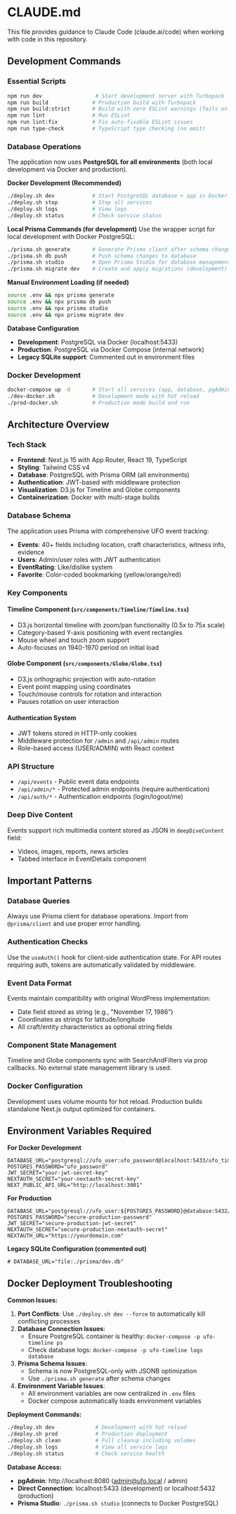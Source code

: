 # CLAUDE.md

This file provides guidance to Claude Code (claude.ai/code) when working with code in this repository.

## Development Commands

### Essential Scripts
```bash
npm run dev                 # Start development server with Turbopack
npm run build              # Production build with Turbopack  
npm run build:strict       # Build with zero ESLint warnings (fails on warnings)
npm run lint               # Run ESLint
npm run lint:fix           # Fix auto-fixable ESLint issues
npm run type-check         # TypeScript type checking (no emit)
```

### Database Operations

The application now uses **PostgreSQL for all environments** (both local development via Docker and production).

**Docker Development (Recommended)**
```bash
./deploy.sh dev            # Start PostgreSQL database + app in Docker
./deploy.sh stop           # Stop all services
./deploy.sh logs           # View logs
./deploy.sh status         # Check service status
```

**Local Prisma Commands (for development)**
Use the wrapper script for local development with Docker PostgreSQL:
```bash
./prisma.sh generate       # Generate Prisma client after schema changes
./prisma.sh db push        # Push schema changes to database  
./prisma.sh studio         # Open Prisma Studio for database management
./prisma.sh migrate dev    # Create and apply migrations (development)
```

**Manual Environment Loading (if needed)**
```bash
source .env && npx prisma generate
source .env && npx prisma db push
source .env && npx prisma studio
source .env && npx prisma migrate dev
```

**Database Configuration**
- **Development**: PostgreSQL via Docker (localhost:5433)
- **Production**: PostgreSQL via Docker Compose (internal network)
- **Legacy SQLite support**: Commented out in environment files

### Docker Development
```bash
docker-compose up -d       # Start all services (app, database, pgAdmin)
./dev-docker.sh            # Development mode with hot reload
./prod-docker.sh           # Production mode build and run
```

## Architecture Overview

### Tech Stack
- **Frontend**: Next.js 15 with App Router, React 19, TypeScript
- **Styling**: Tailwind CSS v4
- **Database**: PostgreSQL with Prisma ORM (all environments)
- **Authentication**: JWT-based with middleware protection
- **Visualization**: D3.js for Timeline and Globe components
- **Containerization**: Docker with multi-stage builds

### Database Schema
The application uses Prisma with comprehensive UFO event tracking:
- **Events**: 40+ fields including location, craft characteristics, witness info, evidence
- **Users**: Admin/user roles with JWT authentication
- **EventRating**: Like/dislike system
- **Favorite**: Color-coded bookmarking (yellow/orange/red)

### Key Components

#### Timeline Component (`src/components/Timeline/Timeline.tsx`)
- D3.js horizontal timeline with zoom/pan functionality (0.5x to 75x scale)
- Category-based Y-axis positioning with event rectangles
- Mouse wheel and touch zoom support
- Auto-focuses on 1940-1970 period on initial load

#### Globe Component (`src/components/Globe/Globe.tsx`) 
- D3.js orthographic projection with auto-rotation
- Event point mapping using coordinates
- Touch/mouse controls for rotation and interaction
- Pauses rotation on user interaction

#### Authentication System
- JWT tokens stored in HTTP-only cookies
- Middleware protection for `/admin` and `/api/admin` routes
- Role-based access (USER/ADMIN) with React context

### API Structure
- `/api/events` - Public event data endpoints
- `/api/admin/*` - Protected admin endpoints (require authentication)
- `/api/auth/*` - Authentication endpoints (login/logout/me)

### Deep Dive Content
Events support rich multimedia content stored as JSON in `deepDiveContent` field:
- Videos, images, reports, news articles
- Tabbed interface in EventDetails component

## Important Patterns

### Database Queries
Always use Prisma client for database operations. Import from `@prisma/client` and use proper error handling.

### Authentication Checks
Use the `useAuth()` hook for client-side authentication state. For API routes requiring auth, tokens are automatically validated by middleware.

### Event Data Format
Events maintain compatibility with original WordPress implementation:
- Date field stored as string (e.g., "November 17, 1986")
- Coordinates as strings for latitude/longitude
- All craft/entity characteristics as optional string fields

### Component State Management
Timeline and Globe components sync with SearchAndFilters via prop callbacks. No external state management library is used.

### Docker Configuration
Development uses volume mounts for hot reload. Production builds standalone Next.js output optimized for containers.

## Environment Variables Required

**For Docker Development**
```env
DATABASE_URL="postgresql://ufo_user:ufo_password@localhost:5433/ufo_timeline"
POSTGRES_PASSWORD="ufo_password"
JWT_SECRET="your-jwt-secret-key"
NEXTAUTH_SECRET="your-nextauth-secret-key"
NEXT_PUBLIC_API_URL="http://localhost:3001"
```

**For Production**
```env
DATABASE_URL="postgresql://ufo_user:${POSTGRES_PASSWORD}@database:5432/ufo_timeline"
POSTGRES_PASSWORD="secure-production-password" 
JWT_SECRET="secure-production-jwt-secret"
NEXTAUTH_SECRET="secure-production-nextauth-secret"
NEXTAUTH_URL="https://yourdomain.com"
```

**Legacy SQLite Configuration (commented out)**
```env
# DATABASE_URL="file:./prisma/dev.db"
```

## Docker Deployment Troubleshooting

**Common Issues:**

1. **Port Conflicts**: Use `./deploy.sh dev --force` to automatically kill conflicting processes
2. **Database Connection Issues**: 
   - Ensure PostgreSQL container is healthy: `docker-compose -p ufo-timeline ps`
   - Check database logs: `docker-compose -p ufo-timeline logs database`
3. **Prisma Schema Issues**: 
   - Schema is now PostgreSQL-only with JSONB optimization
   - Use `./prisma.sh generate` after schema changes
4. **Environment Variable Issues**:
   - All environment variables are now centralized in `.env` files
   - Docker compose automatically loads environment variables

**Deployment Commands:**
```bash
./deploy.sh dev             # Development with hot reload
./deploy.sh prod            # Production deployment  
./deploy.sh clean           # Full cleanup including volumes
./deploy.sh logs            # View all service logs
./deploy.sh status          # Check service health
```

**Database Access:**
- **pgAdmin**: http://localhost:8080 (admin@ufo.local / admin)
- **Direct Connection**: localhost:5433 (development) or localhost:5432 (production)
- **Prisma Studio**: `./prisma.sh studio` (connects to Docker PostgreSQL)